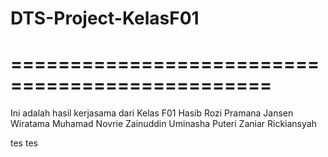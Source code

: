 # DTS-Project-KelasF01
================================================
================================================
Ini adalah hasil kerjasama dari Kelas F01
Hasib Rozi Pramana
Jansen Wiratama
Muhamad Novrie Zainuddin
Uminasha Puteri 
Zaniar Rickiansyah

tes tes